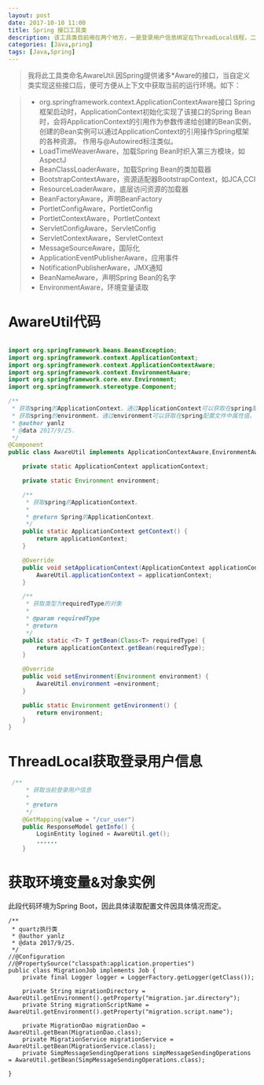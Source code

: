 ```yaml
---
layout: post
date: 2017-10-10 11:00
title: Spring 接口工具类
description: 该工具类目前用在两个地方，一是登录用户信息绑定在ThreadLocal线程，二是Spring容器与其他容器不兼容时，获取系统Bean实体或配置属性。通过这个工具类，让我更加钦佩Spring Framework的设计哲学，需踏踏实实地阅读源码。
categories: [Java,pring]
tags: [Java,Spring]
---
```


> 我将此工具类命名AwareUtil.因Spring提供诸多*Aware的接口，当自定义类实现这些接口后，便可方便从上下文中获取当前的运行环境。如下：

> * org.springframework.context.ApplicationContextAware接口
Spring框架启动时，ApplicationContext初始化实现了该接口的Spring Bean时，会将ApplicationContext的引用作为参数传递给创建的Bean实例，创建的Bean实例可以通过ApplicationContext的引用操作Spring框架的各种资源。
作用与@Autowired标注类似。
> * LoadTimeWeaverAware，加载Spring Bean时织入第三方模块，如AspectJ
> * BeanClassLoaderAware，加载Spring Bean的类加载器
> * BootstrapContextAware，资源适配器BootstrapContext，如JCA,CCI
> * ResourceLoaderAware，底层访问资源的加载器
> * BeanFactoryAware，声明BeanFactory
> * PortletConfigAware，PortletConfig
> * PortletContextAware，PortletContext
> * ServletConfigAware，ServletConfig
> * ServletContextAware，ServletContext
> * MessageSourceAware，国际化
> * ApplicationEventPublisherAware，应用事件
> * NotificationPublisherAware，JMX通知
> * BeanNameAware，声明Spring Bean的名字
> * EnvironmentAware，环境变量读取 

# AwareUtil代码
```java

import org.springframework.beans.BeansException;
import org.springframework.context.ApplicationContext;
import org.springframework.context.ApplicationContextAware;
import org.springframework.context.EnvironmentAware;
import org.springframework.core.env.Environment;
import org.springframework.stereotype.Component;

/**
 * 获取spring的ApplicationContext。通过ApplicationContext可以获取在spring配置文件中配置的类。
 * 获取spring的environment。通过environment可以获取在spring配置文件中属性值。
 * @author yanlz
 * @data 2017/9/25.
 */
@Component
public class AwareUtil implements ApplicationContextAware,EnvironmentAware {

    private static ApplicationContext applicationContext;

    private static Environment environment;

    /**
     * 获取spring的ApplicationContext。
     *
     * @return Spring的ApplicationContext.
     */
    public static ApplicationContext getContext() {
        return applicationContext;
    }

    @Override
    public void setApplicationContext(ApplicationContext applicationContext) throws BeansException {
        AwareUtil.applicationContext = applicationContext;
    }

    /**
     * 获取类型为requiredType的对象
     *
     * @param requiredType
     * @return
     */
    public static <T> T getBean(Class<T> requiredType) {
        return applicationContext.getBean(requiredType);
    }

    @Override
    public void setEnvironment(Environment environment) {
        AwareUtil.environment =environment;
    }

    public static Environment getEnvironment() {
        return environment;
    }
}

```
# ThreadLocal获取登录用户信息
```java
 /**
     * 获取当前登录用户信息
     *
     * @return
     */
    @GetMapping(value = "/cur_user")
    public ResponseModel getInfo() {
        LoginEntity logined = AwareUtil.get();
        ......    
    }
```

# 获取环境变量&对象实例
此段代码环境为Spring Boot，因此具体读取配置文件因具体情况而定。
```
/**
 * quartz执行类
 * @author yanlz
 * @data 2017/9/25.
 */
//@Configuration
//@PropertySource("classpath:application.properties")
public class MigrationJob implements Job {
    private final Logger logger = LoggerFactory.getLogger(getClass());

    private String migrationDirectory = AwareUtil.getEnvironment().getProperty("migration.jar.directory");
    private String migrationScriptName = AwareUtil.getEnvironment().getProperty("migration.script.name");

    private MigrationDao migrationDao = AwareUtil.getBean(MigrationDao.class);
    private MigrationService migrationService = AwareUtil.getBean(MigrationService.class);
    private SimpMessageSendingOperations simpMessageSendingOperations = AwareUtil.getBean(SimpMessageSendingOperations.class);

}
```


